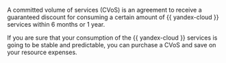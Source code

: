 A committed volume of services (CVoS) is an agreement to receive a guaranteed discount for consuming a certain amount of {{ yandex-cloud }} services within 6 months or 1 year.

If you are sure that your consumption of the {{ yandex-cloud }} services is going to be stable and predictable, you can purchase a CVoS and save on your resource expenses.

